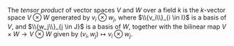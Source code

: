 The *tensor product* of vector spaces $V$ and $W$ over a field $k$ is the $k$-vector space $V \otimes W$ generated by $v_i \otimes w_j$, where $\\{v_i\\}_{i \in I}$ is a basis of $V$, and $\\{w_j\\}_{j \in J}$ is a basis of $W$, together with the bilinear map $V \times W \to V \otimes W$ given by $(v_i, w_j) \mapsto v_i \otimes w_j$.
